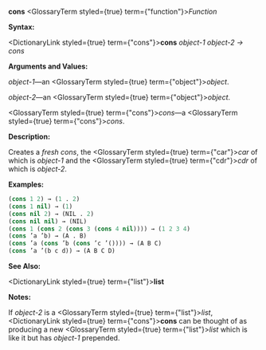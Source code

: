 **cons** <GlossaryTerm styled={true} term={"function"}><i>Function</i></GlossaryTerm> 



**Syntax:** 



<DictionaryLink styled={true} term={"cons"}><b>cons</b></DictionaryLink> *object-1 object-2 → cons* 



**Arguments and Values:** 



*object-1*—an <GlossaryTerm styled={true} term={"object"}><i>object</i></GlossaryTerm>. 



*object-2*—an <GlossaryTerm styled={true} term={"object"}><i>object</i></GlossaryTerm>. 



<GlossaryTerm styled={true} term={"cons"}><i>cons</i></GlossaryTerm>—a <GlossaryTerm styled={true} term={"cons"}><i>cons</i></GlossaryTerm>. 



**Description:** 



Creates a *fresh cons*, the <GlossaryTerm styled={true} term={"car"}><i>car</i></GlossaryTerm> of which is *object-1* and the <GlossaryTerm styled={true} term={"cdr"}><i>cdr</i></GlossaryTerm> of which is *object-2*. 



**Examples:**
```lisp
(cons 1 2) → (1 . 2) 
(cons 1 nil) → (1) 
(cons nil 2) → (NIL . 2) 
(cons nil nil) → (NIL) 
(cons 1 (cons 2 (cons 3 (cons 4 nil)))) → (1 2 3 4) 
(cons ’a ’b) → (A . B) 
(cons ’a (cons ’b (cons ’c ’()))) → (A B C) 
(cons ’a ’(b c d)) → (A B C D) 
```
**See Also:** 



<DictionaryLink styled={true} term={"list"}><b>list</b></DictionaryLink> 



**Notes:** 



If *object-2* is a <GlossaryTerm styled={true} term={"list"}><i>list</i></GlossaryTerm>, <DictionaryLink styled={true} term={"cons"}><b>cons</b></DictionaryLink> can be thought of as producing a new <GlossaryTerm styled={true} term={"list"}><i>list</i></GlossaryTerm> which is like it but has *object-1* prepended. 



